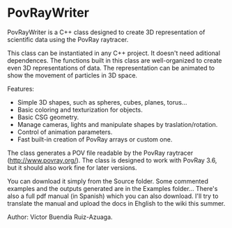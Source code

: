 # PovRayWriter
PovRayWriter is a C++ class designed to create 3D representation of scientific data using the PovRay raytracer.

This class can be instantiated in any C++ project. It doesn't need aditional dependences. The functions built in this class are well-organized to create even 3D representations of data. The representation can be animated to show the movement of particles in 3D space.

Features:

- Simple 3D shapes, such as spheres, cubes, planes, torus... 
- Basic coloring and texturization for objects.
- Basic CSG geometry.
- Manage cameras, lights and manipulate shapes by traslation/rotation.
- Control of animation parameters.
- Fast built-in creation of PovRay arrays or custom one. 

The class generates a POV file readable by the PovRay raytracer (http://www.povray.org/). The class is designed to work with PovRay 3.6, but it should also work fine for later versions. 

You can download it simply from the Source folder. Some commented examples and the outputs generated are in the Examples folder... There's also a full pdf manual (in Spanish) which you can also download. I'll try to translate the manual and upload the docs in Ehglish to the wiki this summer.

Author: Víctor Buendía Ruiz-Azuaga.


